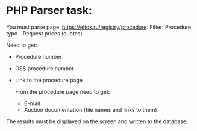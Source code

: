 # PHP Parser task:

You must parse page: https://eltox.ru/registry/procedure.
Filter: Procedure type - Request prices (quotes).

Need to get:
- Procedure number
- OSS procedure number
- Link to the procedure page

  From the procedure page need to get:
  - E-mail
  - Auction documentation (file names and links to them)

The results must be displayed on the screen and written to the database.
